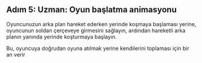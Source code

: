 ## Adım 5: Uzman: Oyun başlatma animasyonu

Oyuncunuzun arka plan hareket ederken yerinde koşmaya başlaması yerine, oyuncunun soldan çerçeveye girmesini sağlayın, ardından hareketli arka planın yanında yerinde koşturmaya başlayın.

Bu, oyuncuya doğrudan oyuna atılmak yerine kendilerini toplaması için bir an verir
